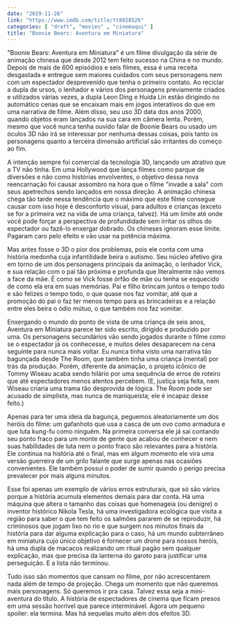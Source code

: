 ```yaml
---
date: "2019-11-26"
link: "https://www.imdb.com/title/tt8028526"
categories: [ "draft", "movies" , "cinemaqui" ]
title: "Boonie Bears: Aventura em Miniatura"
---
```

"Boonie Bears: Aventura em Miniatura" é um filme divulgação da série de animação chinesa que desde 2012 tem feito sucesso na China e no mundo. Depois de mais de 600 episódios e seis filmes, essa é uma receita desgastada e entregue sem maiores cuidados com seus personagens nem com um espectador desprevenido que tenha o primeiro contato. Ao reciclar a dupla de ursos, o lenhador e vários dos personagens previamente criados e utilizados várias vezes, a dupla Leon Ding e Huida Lin estão dirigindo no automático cenas que se encaixam mais em jogos interativos do que em uma narrativa de filme. Além disso, seu uso 3D data dos anos 2000, quando objetos eram lançados na sua cara em câmera lenta. Porém, mesmo que você nunca tenha ouvido falar de Boonie Bears ou usado um óculos 3D não irá se interessar por nenhuma dessas coisas, pois tanto os personagens quanto a terceira dimensão artificial são irritantes do começo ao fim.

A intenção sempre foi comercial da tecnologia 3D, lançando um atrativo que a TV não tinha. Em uma Hollywood que lança filmes como parque de diversões e não como histórias envolventes, o objetivo dessa nova reencarnação foi causar assombro na hora que o filme "invade a sala" com seus apetrechos sendo lançados em nossa direção. A animação chinesa chega tão tarde nessa tendência que o máximo que este filme consegue causar com isso hoje é desconforto visual, para adultos e crianças (exceto se for a primeira vez na vida de uma criança, talvez). Há um limite até onde você pode forçar a perspectiva de profundidade sem irritar os olhos do espectador ou fazê-lo enxergar dobrado. Os chineses ignoram esse limite. Pagaram caro pelo efeito e vão usar na potência máxima.

Mas antes fosse o 3D o pior dos problemas, pois ele conta com uma história medonha cuja infantilidade beira o autismo. Seu núcleo afetivo gira em torno de um dos personagens principais da animação, o lenhador Vick, e sua relação com o pai tão próxima e profunda que literalmente não vemos a face da mãe. É como se Vick fosse órfão de mãe ou tenha se esquecido de como ela era em suas memórias. Pai e filho brincam juntos o tempo todo e são felizes o tempo todo, o que quase nos faz vomitar, até que a promoção do pai o faz ter menos tempo para as brincadeiras e a relação entre eles beira o ódio mútuo, o que também nos faz vomitar.

Enxergando o mundo do ponto de vista de uma criança de seis anos, Aventura em Miniatura parece ter sido escrito, dirigido e produzido por uma. Os personagens secundários vão sendo jogados durante o filme como se o espectador já os conhecesse, e muitos deles desaparecem na cena seguinte para nunca mais voltar. Eu nunca tinha visto uma narrativa tão bagunçada desde The Room, que também tinha uma criança (mental) por trás da produção. Porém, diferente da animação, o projeto icônico de Tommy Wiseau acaba sendo hilário por uma sequência de erros de roteiro que até espectadores menos atentos percebem. (E, justiça seja feita, nem Wiseau criaria uma trama tão desprovida de lógica. The Room pode ser acusado de simplista, mas nunca de maniqueísta; ele é incapaz desse feito.)

Apenas para ter uma ideia da bagunça, peguemos aleatoriamente um dos heróis do filme: um gafanhoto que usa a casca de um ovo como armadura e que luta kung-fu como ninguém. Na primeira conversa ele já sai contando seu ponto fraco para um monte de gente que acabou de conhecer e nem suas habilidades de luta nem o ponto fraco são relevantes para a história. Ele continua na história até o final, mas em algum momento ele vira uma versão guerreira de um grilo falante que surge apenas nas ocasiões convenientes. Ele também possui o poder de sumir quando o perigo precisa prevalecer por mais alguns minutos.

Esse foi apenas um exemplo de vários erros estruturais, que só são vários porque a história acumula elementos demais para dar conta. Há uma máquina que altera o tamanho das coisas que homenageia (ou denigre) o inventor histórico Nikola Tesla, há uma investigadora ecológica que visita a região para saber o que tem feito os salmões pararem de se reproduzir, há criminosos que jogam lixo no rio e que surgem nos minutos finais da história para dar alguma explicação para o caso, há um mundo subterrâneo em miniatura cujo único objetivo é fornecer um drone para nossos heróis, há uma dupla de macacos realizando um ritual pagão sem qualquer explicação, mas que precisa da lanterna do garoto para justificar uma perseguição. E a lista não terminou.

Tudo isso são momentos que cansam no filme, por não acrescentarem nada além de tempo de projeção. Chega um momento que não queremos mais personagens. Só queremos ir pra casa. Talvez essa seja a mini-aventura do título. A história de espectadores de cinema que ficam presos em uma sessão horrível que parece interminável. Agora um pequeno spoiler: ela termina. Mas há sequelas muito além dos efeitos 3D.
